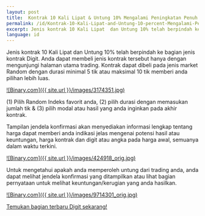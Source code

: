 ```yaml
---
layout: post
title:  Kontrak 10 Kali Lipat & Untung 10% Mengalami Peningkatan Penuh
permalink: /id/Kontrak-10-Kali-Lipat-and-Untung-10-percent-Mengalami-Peningkatan-Penuh/
excerpt: Jenis kontrak 10 Kali Lipat  dan Untung 10% telah berpindah ke bagian jenis kontrak Digit. Anda dapat membeli jenis kontrak tersebut hanya dengan mengunjungi halaman utama trading. Kontrak dapat dibeli pada jenis market Random dengan durasi minimal 5 tik atau maksimal 10 tik memberi anda pilihan lebih luas.
language: id
---
```


Jenis kontrak 10 Kali Lipat  dan Untung 10% telah berpindah ke bagian jenis kontrak Digit. Anda dapat membeli jenis kontrak tersebut hanya dengan mengunjungi halaman utama trading. Kontrak dapat dibeli pada jenis market Random dengan durasi minimal 5 tik atau maksimal 10 tik memberi anda pilihan lebih luas.

[![Binary.com]({{ site.url }}/images/3174351.jpg)](https://www.binary.com/)

(1) Pilih Random Indeks favorit anda, (2) pilih durasi dengan memasukan jumlah tik &amp; (3) pilih modal atau hasil yang anda inginkan pada akhir kontrak.

Tampilan jendela konfirmasi akan menyediakan informasi lengkap tentang harga dapat memberi anda indikasi jelas mengenai potensi hasil atau keuntungan, harga kontrak dan digit atau angka pada harga awal, semuanya dalam waktu terkini.

[![Binary.com]({{ site.url }}/images/424918_orig.jpg)](https://www.binary.com/)

Untuk mengetahui apakah anda memperoleh untung dari trading anda, anda dapat melihat jendela konfirmasi yang ditampilkan atau lihat bagian pernyataan untuk melihat keuntungan/kerugian yang anda hasilkan.

[![Binary.com]({{ site.url }}/images/9714301_orig.jpg)](https://www.binary.com/)

[Temukan bagian terbaru Digit sekarang!](https://www.binary.com/)
